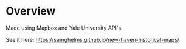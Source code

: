 
# Overview

Made using Mapbox and Yale University API's.

See it here: https://samghelms.github.io/new-haven-historical-maps/